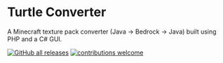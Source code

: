 # Turtle Converter
A Minecraft texture pack converter (Java -> Bedrock -> Java) built using PHP and a C# GUI.

[![GitHub all releases](https://img.shields.io/github/downloads/TurtleUtilityPack/converter/total)](https://github.com/TurtleUtilityPack/converter/releases)
[![contributions welcome](https://img.shields.io/badge/contributions-welcome-brightgreen.svg?style=flat)](https://github.com/TurtleUtilityPack/converter/issues)
